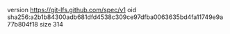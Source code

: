 version https://git-lfs.github.com/spec/v1
oid sha256:a2b1b84300adb681dfd4538c309ce97dfba0063635bd4fa11749e9a77b804f18
size 314

